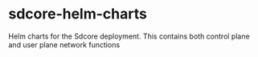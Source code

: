 # sdcore-helm-charts
Helm charts for the Sdcore deployment. This contains both control plane and user plane network functions
